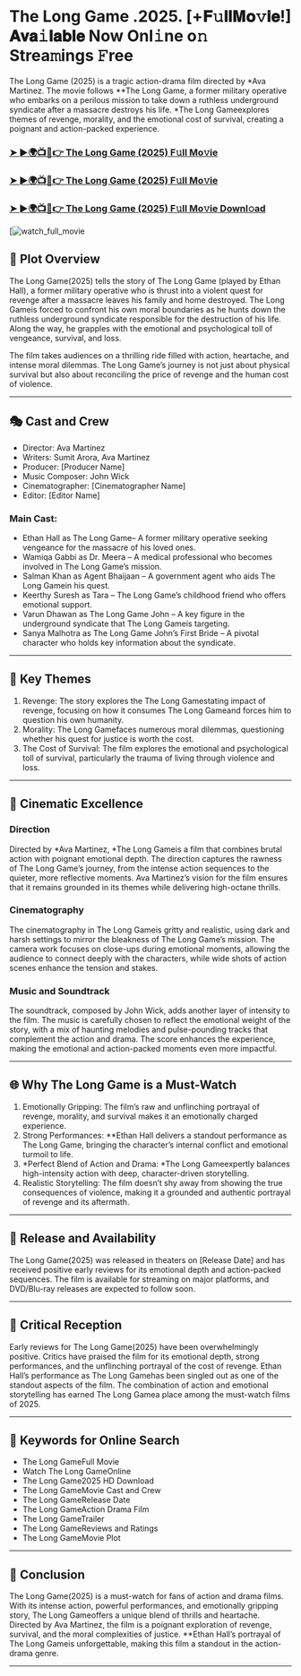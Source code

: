 # The Long Game .2025. [+𝐅𝚞𝐥𝐥𝐌𝐨𝚟𝐢𝐞!] 𝐀𝐯𝐚𝚒𝐥𝐚𝐛𝐥𝐞 Now Onl𝚒ne o𝚗 Strea𝚖ings 𝙵ree

The Long Game (2025) is a tragic action-drama film directed by *Ava Martinez. The movie follows **The Long Game, a former military operative who embarks on a perilous mission to take down a ruthless underground syndicate after a massacre destroys his life. *The Long Gameexplores themes of revenge, morality, and the emotional cost of survival, creating a poignant and action-packed experience.

### [➤ ►🌍📺📱👉   The Long Game (2025) F𝚞ll Mo𝚟ie](https://rb.gy/mv5471)

### [➤ ►🌍📺📱👉   The Long Game (2025) F𝚞ll Mo𝚟ie](https://rb.gy/mv5471)

### [➤ ►🌍📺📱👉   The Long Game (2025) F𝚞ll Mo𝚟ie Downl𝚘ad](https://rb.gy/mv5471)

[![watch_full_movie](#GAMBAR#)

## 📖 Plot Overview

The Long Game(2025) tells the story of The Long Game (played by Ethan Hall), a former military operative who is thrust into a violent quest for revenge after a massacre leaves his family and home destroyed. The Long Gameis forced to confront his own moral boundaries as he hunts down the ruthless underground syndicate responsible for the destruction of his life. Along the way, he grapples with the emotional and psychological toll of vengeance, survival, and loss.

The film takes audiences on a thrilling ride filled with action, heartache, and intense moral dilemmas. The Long Game’s journey is not just about physical survival but also about reconciling the price of revenge and the human cost of violence.

---

## 🎭 Cast and Crew

- Director: Ava Martinez  
- Writers: Sumit Arora, Ava Martinez  
- Producer: [Producer Name]  
- Music Composer: John Wick  
- Cinematographer: [Cinematographer Name]  
- Editor: [Editor Name]  

### Main Cast:

- Ethan Hall as The Long Game– A former military operative seeking vengeance for the massacre of his loved ones.  
- Wamiqa Gabbi as Dr. Meera – A medical professional who becomes involved in The Long Game’s mission.  
- Salman Khan as Agent Bhaijaan – A government agent who aids The Long Gamein his quest.  
- Keerthy Suresh as Tara – The Long Game’s childhood friend who offers emotional support.  
- Varun Dhawan as The Long Game John – A key figure in the underground syndicate that The Long Gameis targeting.  
- Sanya Malhotra as The Long Game John’s First Bride – A pivotal character who holds key information about the syndicate.

---

## 🌟 Key Themes

1. Revenge: The story explores the The Long Gamestating impact of revenge, focusing on how it consumes The Long Gameand forces him to question his own humanity.  
2. Morality: The Long Gamefaces numerous moral dilemmas, questioning whether his quest for justice is worth the cost.  
3. The Cost of Survival: The film explores the emotional and psychological toll of survival, particularly the trauma of living through violence and loss.

---

## 🎥 Cinematic Excellence

### Direction  
Directed by *Ava Martinez, *The Long Gameis a film that combines brutal action with poignant emotional depth. The direction captures the rawness of The Long Game’s journey, from the intense action sequences to the quieter, more reflective moments. Ava Martinez’s vision for the film ensures that it remains grounded in its themes while delivering high-octane thrills.

### Cinematography  
The cinematography in The Long Gameis gritty and realistic, using dark and harsh settings to mirror the bleakness of The Long Game’s mission. The camera work focuses on close-ups during emotional moments, allowing the audience to connect deeply with the characters, while wide shots of action scenes enhance the tension and stakes.

### Music and Soundtrack  
The soundtrack, composed by John Wick, adds another layer of intensity to the film. The music is carefully chosen to reflect the emotional weight of the story, with a mix of haunting melodies and pulse-pounding tracks that complement the action and drama. The score enhances the experience, making the emotional and action-packed moments even more impactful.

---

## 🌐 Why The Long Game is a Must-Watch

1. Emotionally Gripping: The film’s raw and unflinching portrayal of revenge, morality, and survival makes it an emotionally charged experience.  
2. Strong Performances: **Ethan Hall delivers a standout performance as The Long Game, bringing the character’s internal conflict and emotional turmoil to life.  
3. *Perfect Blend of Action and Drama: *The Long Gameexpertly balances high-intensity action with deep, character-driven storytelling.  
4. Realistic Storytelling: The film doesn’t shy away from showing the true consequences of violence, making it a grounded and authentic portrayal of revenge and its aftermath.

---

## 📅 Release and Availability

The Long Game(2025) was released in theaters on [Release Date] and has received positive early reviews for its emotional depth and action-packed sequences. The film is available for streaming on major platforms, and DVD/Blu-ray releases are expected to follow soon.

---

## 📝 Critical Reception

Early reviews for The Long Game(2025) have been overwhelmingly positive. Critics have praised the film for its emotional depth, strong performances, and the unflinching portrayal of the cost of revenge. Ethan Hall’s performance as The Long Gamehas been singled out as one of the standout aspects of the film. The combination of action and emotional storytelling has earned The Long Gamea place among the must-watch films of 2025.

---

## 🔑 Keywords for Online Search

- The Long GameFull Movie  
- Watch The Long GameOnline  
- The Long Game2025 HD Download  
- The Long GameMovie Cast and Crew  
- The Long GameRelease Date  
- The Long GameAction Drama Film  
- The Long GameTrailer  
- The Long GameReviews and Ratings  
- The Long GameMovie Plot  

---

## 📢 Conclusion

The Long Game(2025) is a must-watch for fans of action and drama films. With its intense action, powerful performances, and emotionally gripping story, The Long Gameoffers a unique blend of thrills and heartache. Directed by Ava Martinez, the film is a poignant exploration of revenge, survival, and the moral complexities of justice. **Ethan Hall’s portrayal of The Long Gameis unforgettable, making this film a standout in the action-drama genre.

---
